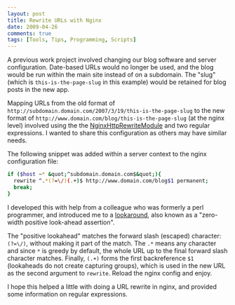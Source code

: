 ```yaml
---
layout: post
title: Rewrite URLs with Nginx
date: 2009-04-26
comments: true
tags: [Tools, Tips, Programming, Scripts]
---
```


A previous work project involved changing our blog software and server configuration. Date-based URLs would no longer be used, and the blog would be run within the main site instead of on a subdomain. The "slug" (which is `this-is-the-page-slug` in this example) would be retained for blog posts in the new app.  

Mapping URLs from the old format of `http://subdomain.domain.com/2007/3/19/this-is-the-page-slug` to the new format of `http://www.domain.com/blog/this-is-the-page-slug` (at the nginx level) involved using the the [NginxHttpRewriteModule](http://wiki.nginx.org/NginxHttpRewriteModule) and two regular expressions. I wanted to share this configuration as others may have similar needs.

The following snippet was added within a server context to the nginx configuration file:

``` bash
if ($host ~* &quot;^subdomain.domain.com$&quot;){
  rewrite ^.*(?=\/)(.+)$ http://www.domain.com/blog$1 permanent;
  break;
}
```

I developed this with help from a colleague who was formerly a perl programmer, and introduced me to a [lookaround](http://www.regular-expressions.info/lookaround.html), also known as a "zero-width positive look-ahead assertion". 

The "positive lookahead" matches the forward slash (escaped) character: `(?=\/)`, without making it part of the match. The `.*` means any character and since `*` is greedy by default, the whole URL up to the final forward slash character matches. Finally, `(.+)` forms the first backreference `$1` (lookaheads do not create capturing groups), which is used in the new URL as the second argument to `rewrite`. Reload the nginx config and enjoy.

I hope this helped a little with doing a URL rewrite in nginx, and provided some information on regular expressions.

